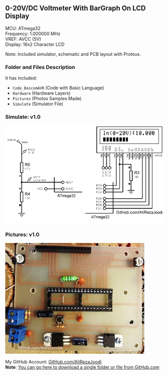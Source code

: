 ## 0-20V/DC Voltmeter With BarGraph On LCD Display
 
MCU:        ATmega32  
Frequency:  1.000000 MHz  
VREF:       AVCC (5V)  
Display:    16x2 Character LCD

Note: Included simulator, schematic and PCB layout with Proteus.

### Folder and Files Description
It has included:
- `Code_BascomAVR` (Code with Basic Language)
- `Hardware` (Hardware Layers)
- `Pictures` (Photos Samples Made)
- `Simulate` (Simulator File)

### Simulate: v1.0
![](Simulate/v1.0.png)

### Pictures: v1.0
![](Pictures/v1.0.jpg)

My GitHub Account: [GitHub.com/AliRezaJoodi](https://github.com/AliRezaJoodi)  
**Note**: [You can go here to download a single folder or file from GitHub.com](https://minhaskamal.github.io/DownGit/#/home)

